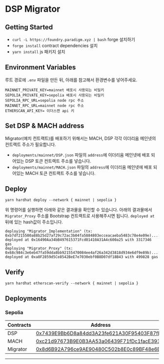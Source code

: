 # DSP Migrator

## Getting Started

- `curl -L https://foundry.paradigm.xyz | bash` forge 설치하기
- `forge install` contract dependencies 설치
- `yarn install` js 패키지 설치

## Environment Variables

루트 경로에 `.env` 파일을 만든 뒤, 아래를 참고해서 환경변수를 넣어주세요.

```
MAINNET_PRIVATE_KEY=mainnet 배포시 사용되는 비밀키
SEPOLIA_PRIVATE_KEY=sepolia 배포시 사용되는 비밀키
SEPOLIA_RPC_URL=sepolia node rpc 주소
MAINNET_RPC_URL=mainnet node rpc 주소
ETHERSCAN_API_KEY= 이더스캔 api 키
```

## Set DSP & MACH address

Migrator(예치 컨트랙트)를 배포하기 위해서는 MACH, DSP 각각 이더리움 메인넷의 컨트랙트 주소가 필요합니다.

- `deployments/mainnet/DSP.json` 파일의 `address`에 이더리움 메인넷에 배포 되어있는 DSP 토큰 컨트랙트 주소를 넣습니다.
- `deployments/mainnet/MACH.json` 파일의 `address`에 이더리움 메인넷에 배포 되어있는 MACH 토큰 컨트랙트 주소를 넣습니다.

## Deploy

```
yarn hardhat deploy --network { mainnet | sepolia }
```

위 명령어를 실행하면 아래와 같은 결과물을 확인할 수 있습니다. 아래의 결과물에서 `Migrator_Proxy` 주소를 Bootstrap
컨트랙트로 사용해주시면 됩니다. `deployed at` 뒤에 있는 hash값이 주소입니다.

```
deploying "Migrator_Implementation" (tx: 0xb7df215500a88b25d27af29c72ac3b04fa5884803ecceacaeba5483c78e4e09e)...: deployed at 0x16490Aa34bB497615371Fcd01410A31A4c600a25 with 3317346 gas
deploying "Migrator_Proxy" (tx: 0x68c984c3e6eb47fa59dda8bb92155470084ee4af26a342d3818d934e6df9e89b)...: deployed at 0xa8F2859d5Ce8542BeE7e7030ebf0B8D07df18B43 with 499828 gas
```

## Verify

```
yarn hardhat etherscan-verify --network { mainnet | sepolia }
```

## Deployments

### Sepolia

| Contracts | Address                                                                                                                       |
| --------- | ----------------------------------------------------------------------------------------------------------------------------- |
| DSP       | [0x7439E9Bb6D8a84dd3A23fe621A30F95403F87fB9](https://sepolia.etherscan.io/address/0x7439E9Bb6D8a84dd3A23fe621A30F95403F87fB9) |
| MACH      | [0xc21d97673B9E0B3AA53a06439F71fDc1facE393B](https://sepolia.etherscan.io/address/0xc21d97673B9E0B3AA53a06439F71fDc1facE393B) |
| Migrator  | [0x8d6B92A796ce9AE90480C502b8E0c89BF48e6B3f](https://sepolia.etherscan.io/address/0x8d6B92A796ce9AE90480C502b8E0c89BF48e6B3f) |

---
